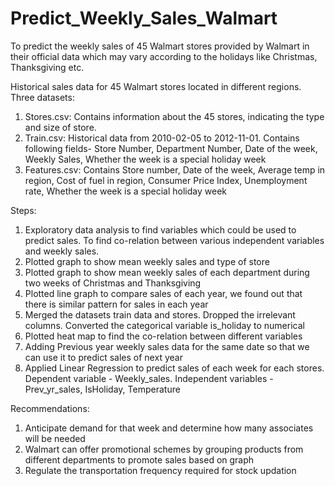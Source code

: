 # Predict_Weekly_Sales_Walmart

To predict the weekly sales of 45 Walmart stores provided by Walmart in their official data which may vary according to the holidays like Christmas, Thanksgiving etc. 

Historical sales data for 45 Walmart stores located in different regions. Three datasets:
1) Stores.csv: Contains information about the 45 stores, indicating the type and size of store.
2) Train.csv: Historical data from 2010-02-05 to 2012-11-01. Contains following fields- Store Number, Department Number, Date of the week, Weekly Sales, Whether the week is a special holiday week
3) Features.csv: Contains Store number, Date of the week, Average temp in region, Cost of fuel in region, Consumer Price Index, Unemployment rate, Whether the week is a special holiday week 

Steps:
1) Exploratory data analysis to find variables which could be used to predict sales. To find co-relation between various independent variables and weekly sales. 
2) Plotted graph to show mean weekly sales and type of store
3) Plotted graph to show mean weekly sales of each department during two weeks of Christmas and Thanksgiving 
4) Plotted line graph to compare sales of each year, we found out that there is similar pattern for sales in each year
5) Merged the datasets train data and stores. Dropped the irrelevant columns. Converted the categorical variable is_holiday to numerical
6) Plotted heat map to find the co-relation between different variables
7) Adding Previous year weekly sales data for the same date so that we can use it to predict sales of next year
8) Applied Linear Regression to predict sales of each week for each stores. Dependent variable - Weekly_sales. Independent variables - Prev_yr_sales, IsHoliday, Temperature

Recommendations:
1) Anticipate demand for that week and determine how many associates will be needed
2) Walmart can offer promotional schemes by grouping products from different departments to promote sales based on graph
3) Regulate the transportation frequency required for stock updation
